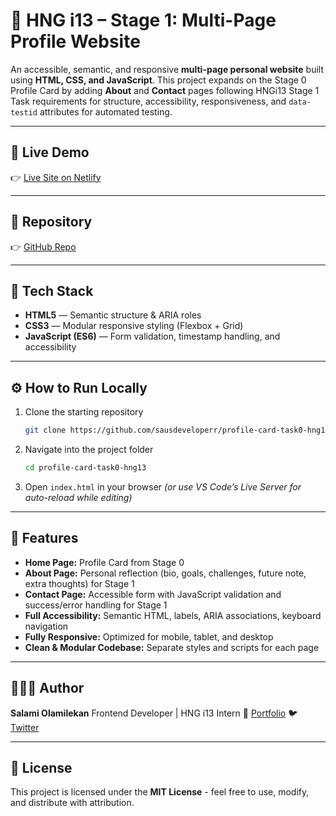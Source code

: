 # 🪪 HNG i13 – Stage 1: Multi-Page Profile Website

An accessible, semantic, and responsive **multi-page personal website** built using **HTML, CSS, and JavaScript**.
This project expands on the Stage 0 Profile Card by adding **About** and **Contact** pages following HNGi13 Stage 1 Task requirements for structure, accessibility, responsiveness, and `data-testid` attributes for automated testing.

---

## 🚀 Live Demo

👉 [Live Site on Netlify](https://profile-card-task1-hngi13.netlify.app/)

---

## 💾 Repository

👉 [GitHub Repo](https://github.com/sausdeveloperr/profile-card-task0-hng13)

---

## 🧰 Tech Stack

* **HTML5** — Semantic structure & ARIA roles
* **CSS3** — Modular responsive styling (Flexbox + Grid)
* **JavaScript (ES6)** — Form validation, timestamp handling, and accessibility

---

## ⚙️ How to Run Locally

1. Clone the starting repository

   ```bash
   git clone https://github.com/sausdeveloperr/profile-card-task0-hng13.git
   ```
2. Navigate into the project folder

   ```bash
   cd profile-card-task0-hng13
   ```
3. Open `index.html` in your browser
   *(or use VS Code’s Live Server for auto-reload while editing)*

---

## 🧪 Features

* **Home Page:** Profile Card from Stage 0
* **About Page:** Personal reflection (bio, goals, challenges, future note, extra thoughts) for Stage 1
* **Contact Page:** Accessible form with JavaScript validation and success/error handling for Stage 1
* **Full Accessibility:** Semantic HTML, labels, ARIA associations, keyboard navigation
* **Fully Responsive:** Optimized for mobile, tablet, and desktop
* **Clean & Modular Codebase:** Separate styles and scripts for each page

---

## 🧑🏾‍💻 Author

**Salami Olamilekan**
Frontend Developer | HNG i13 Intern
🔗 [Portfolio](https://github.com/sausdeveloperr)
🐦 [Twitter](https://x.com/Sausdeveloper)

---

## 🪪 License

This project is licensed under the **MIT License** - feel free to use, modify, and distribute with attribution.